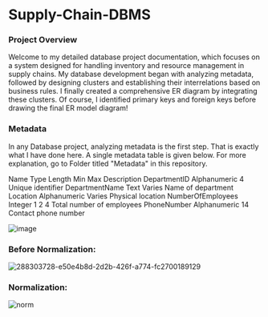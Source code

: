 # Supply-Chain-DBMS

### Project Overview

Welcome to my detailed database project documentation, which focuses on a system designed for handling inventory and resource management in supply chains. My database development began with analyzing metadata, followed by designing clusters and establishing their interrelations based on business rules. I finally created a comprehensive ER diagram by integrating these clusters. Of course, I identified primary keys and foreign keys before drawing the final ER model diagram!

### Metadata

In any Database project, analyzing metadata is the first step. That is exactly what I have done here. A single metadata table is given below. For more explanation, go to Folder titled "Metadata" in this repository.

Name	              Type	         Length 	Min	 Max        	Description
DepartmentID	    Alphanumeric	     4			              Unique identifier
DepartmentName	  Text	           Varies			            Name of department
Location         	Alphanumeric	   Varies			            Physical location
NumberOfEmployees	Integer	           1	     2 	  4	      Total number of employees
PhoneNumber	       Alphanumeric   	14		              	Contact phone number

![image](https://github.com/shaunthom/Supply-Chain-DBMS/assets/134566032/b1ba3266-5e14-4b9e-84c0-38af28d19e78)



### Before Normalization:

![288303728-e50e4b8d-2d2b-426f-a774-fc2700189129](https://github.com/shaunthom/Supply-Chain-DBMS/assets/134566032/1d203412-505e-460b-b093-abf87b101712)




### Normalization:


![norm](https://github.com/shaunthom/Supply-Chain-DBMS/assets/134566032/b3109284-7011-4683-ad7e-5d05c0c994d3)
